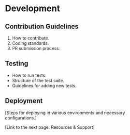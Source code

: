 # Development

## Contribution Guidelines

1. How to contribute.
2. Coding standards.
3. PR submission process.

## Testing

- How to run tests.
- Structure of the test suite.
- Guidelines for adding new tests.

## Deployment

[Steps for deploying in various environments and necessary configurations.]

[Link to the next page: Resources & Support]
